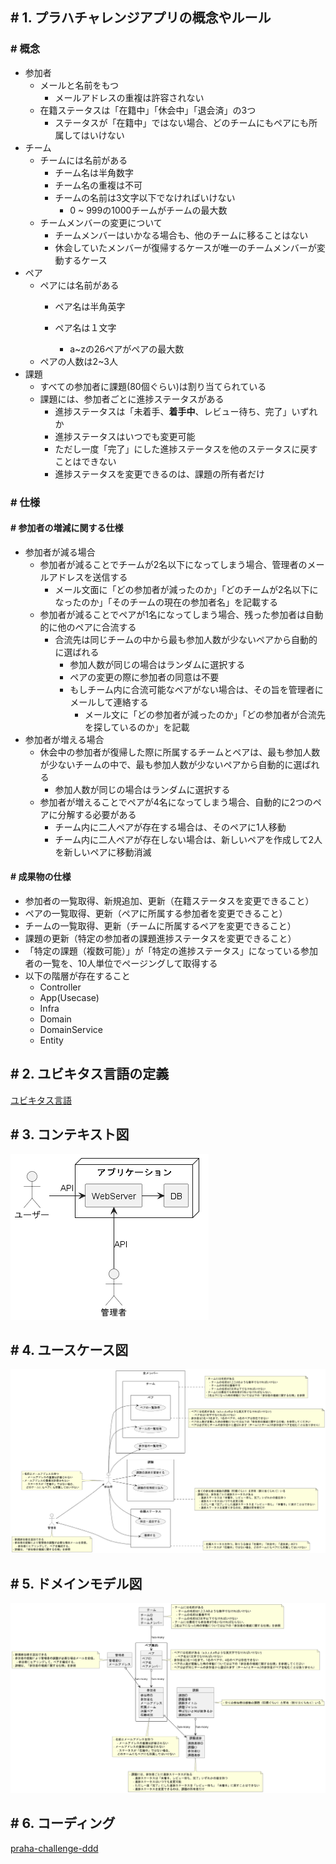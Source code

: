 ## # 1. プラハチャレンジアプリの概念やルール
### # 概念
- 参加者
  - メールと名前をもつ
    - メールアドレスの重複は許容されない
  - 在籍ステータスは「在籍中」「休会中」「退会済」の3つ
    - ステータスが「在籍中」ではない場合、どのチームにもペアにも所属してはいけない
- チーム
  - チームには名前がある
    - チーム名は半角数字
    - チーム名の重複は不可
    - チームの名前は3文字以下でなければいけない
      - 0 ~ 999の1000チームがチームの最大数
  - チームメンバーの変更について
    - チームメンバーはいかなる場合も、他のチームに移ることはない
    - 休会していたメンバーが復帰するケースが唯一のチームメンバーが変動するケース
- ペア
  - ペアには名前がある
    - ペア名は半角英字
    - ペア名は１文字

      - a~zの26ペアがペアの最大数
  - ペアの人数は2~3人
- 課題
  - すべての参加者に課題(80個ぐらい)は割り当てられている
  - 課題には、参加者ごとに進捗ステータスがある
    - 進捗ステータスは「未着手、**着手中**、レビュー待ち、完了」いずれか
    - 進捗ステータスはいつでも変更可能
    - ただし一度「完了」にした進捗ステータスを他のステータスに戻すことはできない
    - 進捗ステータスを変更できるのは、課題の所有者だけ
### # 仕様
#### # 参加者の増減に関する仕様
- 参加者が減る場合
  - 参加者が減ることでチームが2名以下になってしまう場合、管理者のメールアドレスを送信する
    - メール文面に「どの参加者が減ったのか」「どのチームが2名以下になったのか」「そのチームの現在の参加者名」を記載する
  - 参加者が減ることでペアが1名になってしまう場合、残った参加者は自動的に他のペアに合流する
    - 合流先は同じチームの中から最も参加人数が少ないペアから自動的に選ばれる
      - 参加人数が同じの場合はランダムに選択する
      - ペアの変更の際に参加者の同意は不要
      - もしチーム内に合流可能なペアがない場合は、その旨を管理者にメールして連絡する
        - メール文に「どの参加者が減ったのか」「どの参加者が合流先を探しているのか」を記載
- 参加者が増える場合
  - 休会中の参加者が復帰した際に所属するチームとペアは、最も参加人数が少ないチームの中で、最も参加人数が少ないペアから自動的に選ばれる
    - 参加人数が同じの場合はランダムに選択する
  - 参加者が増えることでペアが4名になってしまう場合、自動的に2つのペアに分解する必要がある
    - チーム内に二人ペアが存在する場合は、そのペアに1人移動
    - チーム内に二人ペアが存在しない場合は、新しいペアを作成して2人を新しいペアに移動消滅

#### # 成果物の仕様
- 参加者の一覧取得、新規追加、更新（在籍ステータスを変更できること）
- ペアの一覧取得、更新（ペアに所属する参加者を変更できること）
- チームの一覧取得、更新（チームに所属するペアを変更できること）
- 課題の更新（特定の参加者の課題進捗ステータスを変更できること）
- 「特定の課題（複数可能）」が「特定の進捗ステータス」になっている参加者の一覧を、10人単位でページングして取得する
- 以下の階層が存在すること
  - Controller
  - App(Usecase)
  - Infra
  - Domain
  - DomainService
  - Entity


## # 2. ユビキタス言語の定義
[ユビキタス言語]('./ユビキタス言語/ubiquitous_language.md')

## # 3. コンテキスト図
<img src='./コンテキスト図/context.png'>

## # 4. ユースケース図
<img src='./ユースケース図/usecase.png'>

## # 5. ドメインモデル図
<img src='./ドメインモデル図/domain.png'>

## # 6. コーディング
[praha-challenge-ddd](https://github.com/YamazakiYusuke/praha-challenge-ddd)